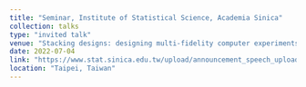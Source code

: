 ```yaml
---
title: "Seminar, Institute of Statistical Science, Academia Sinica"
collection: talks
type: "invited talk"
venue: "Stacking designs: designing multi-fidelity computer experiments with confidence"
date: 2022-07-04
link: "https://www.stat.sinica.edu.tw/upload/announcement_speech_upload/7bf26c23e4cb4cadbc6a9dd6d422e612.pdf"
location: "Taipei, Taiwan"
---
```


